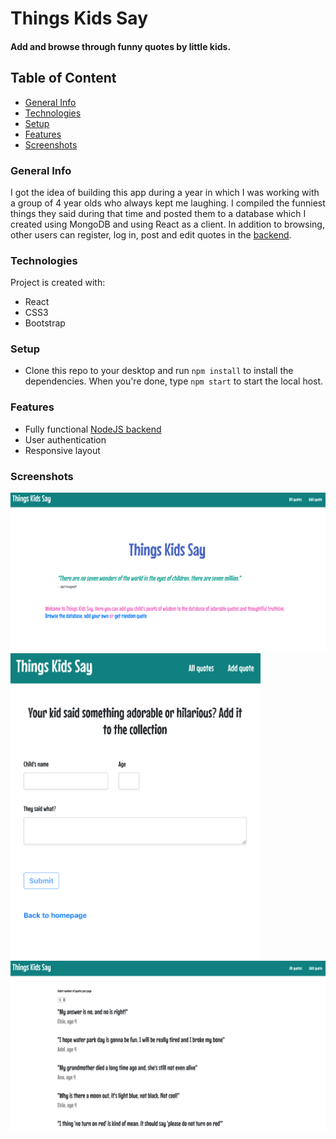 # Things Kids Say

#### Add and browse through funny quotes by little kids. 

## Table of Content
* [General Info](#general-info)
* [Technologies](#technologies)
* [Setup](#setup)
* [Features](#features)
* [Screenshots](#screenshots)

### General Info
I got the idea of building this app during a year in which I was working with a group of 4 year olds who always kept me laughing. I compiled the funniest things they said during that time and posted them to a database which I created using MongoDB and using React as a client. In addition to browsing, other users can register, log in, post and edit quotes in the [backend](https://github.com/BC1985/things_kids_say_api).


### Technologies
Project is created with:
* React
* CSS3
* Bootstrap

### Setup
- Clone this repo to your desktop and run `npm install` to install the dependencies. When you're done, type `npm start` to start the local host.

### Features 
* Fully functional [NodeJS backend](https://github.com/BC1985/things_kids_say_api) 
* User authentication
* Responsive layout

### Screenshots
<img src="src/Images/tks_screenshot1.png" width="550">
<img src="src/Images/tks_screenshot2.png" width="400">
<img src="src/Images/tks_screenshot3.png" width="550">







